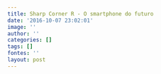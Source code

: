 ```yaml
---
title: Sharp Corner R - O smartphone do futuro
date: '2016-10-07 23:02:01'
image: ''
author: ''
categories: []
tags: []
fontes: ''
layout: post
---
```

